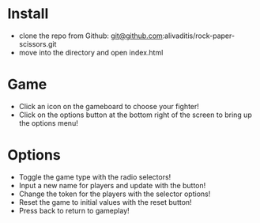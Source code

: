 # Install

- clone the repo from Github: git@github.com:alivaditis/rock-paper-scissors.git
- move into the directory and open index.html

# Game

- Click an icon on the gameboard to choose your fighter!
- Click on the options button at the bottom right of the screen to bring up the options menu!

# Options

- Toggle the game type with the radio selectors!
- Input a new name for players and update with the button!
- Change the token for the players with the selector options!
- Reset the game to initial values with the reset button!
- Press back to return to gameplay!